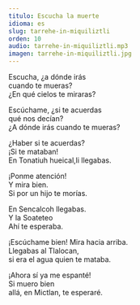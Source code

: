 ```yaml
---
titulo: Escucha la muerte
idioma: es
slug: tarrehe-in-miquiliztli
orden: 10
audio: tarrehe-in-miquiliztli.mp3
imagen: tarrehe-in-miquiliztli.jpg
---
```


Escucha, ¿a dónde irás<br>
cuando te mueras?<br>
¿En qué cielos te miraras?<br>

Escúchame, ¿si te acuerdas<br>
qué nos decían?<br>
¿A dónde irás cuando te mueras?<br>

¿Haber si te acuerdas?<br>
¡Si te mataban!<br>
En Tonatiuh hueical,li llegabas.<br>

¡Ponme atención!<br>
Y mira bien.<br>
Si por un hijo te morías.<br>

En Sencalcoh llegabas.<br>
Y la Soateteo<br>
Ahí te esperaba.<br>

¡Escúchame bien! Mira hacia arriba.<br>
Llegabas al Tlalocan,<br>
si era el agua quien te mataba.<br>

¡Ahora sí ya me espanté!<br>
Si muero bien<br>
allá, en Mictlan, te esperaré.<br>
